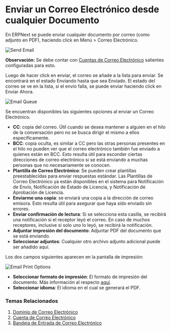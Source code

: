 <!-- add-breadcrumbs -->
# Enviar un Correo Electrónico desde cualquier Documento

En ERPNext se puede enviar cualquier documento por correo (como adjunto en PDF), haciendo click en Menú > Correo Electrónico.

<img class="screenshot" alt="Send Email" src="{{docs_base_url}}/assets/img/setup/email/send-email.gif">

**Observación:** Se debe contar con [Cuentas de Correo Electrónico](/docs/user/manual/es/setting-up/email/email-account) salientes configuradas para esto.

Luego de hacer click en enviar, el correo se añade a la lista para enviar. Se encontrará en el estado Enviando hasta que sea Enviado. El estado del correo se ve en la lista, si el envío falla, se puede enviar haciendo click en Enviar Ahora. 

![Email Queue](/docs/assets/img/setup/email/email-queue.png)

Se encuentran disponibles las siguientes opciones al enviar un Correo Electrónico.

* **CC**: copia del correo. Útil cuando se desea mantener a alguien en el hilo de la conversación pero no se busca dirigir el mismo a ellos específicamente. 
* **BCC**: copia oculta, es similar a CC pero las otras personas presentes en el hilo no pueden ver que el correo electrónico también fue enviado a quienes están en BCC. Esto resulta útil para esconder ciertas direcciones de correo electrónico si se está enviando a muchas personas que no necesariamente se conocen.
* **Plantilla de Correo Electrónico**: Se pueden crear plantillas preestablecidas para enviar respuestas estándar. Las Plantillas de Correo Electrónico ya están disponibles en el sistema para Notificación de Envío, Notificación de Estado de Licencia, y Notificación de Aprobación de Licencia. 
* **Enviarme una copia**: se enviará una copia a la dirección de correo emisora. Esto resulta útil para asegurar que haya sido enviado sin errores.
* **Enviar confirmación de lectura**: Si se selecciona esta casilla, se recibirá una notificación si el receptor leyó el correo. En caso de muchos receptores, inclusive si solo uno lo leyó, se recibirá la notificación. 
* **Adjuntar impresión del documento**: Adjuntar PDF del documento que se está enviando. 
* **Seleccionar adjuntos**: Cualquier otro archivo adjunto adicional puede ser añadido aquí.

Los dos campos siguientes aparecen en la pantalla de impresión: 

![Email Print Options](/docs/assets/img/setup/email/email-print-options.png)

* **Seleccionar formato de impresión**: El formato de impresión del documento. Más información al respecto [aquí](/docs/user/manual/es/setting-up/print/print-format).
* **Seleccionar idioma**: El idioma en el cual se generará el PDF.

### Temas Relacionados
1. [Dominio de Correo Electrónico](/docs/user/manual/es/setting-up/email/email-domain)
1. [Cuenta de Correo Electrónico](/docs/user/manual/es/setting-up/email/email-account)
1. [Bandeja de Entrada de Correo Electrónico](/docs/user/manual/es/setting-up/email/email-inbox)
